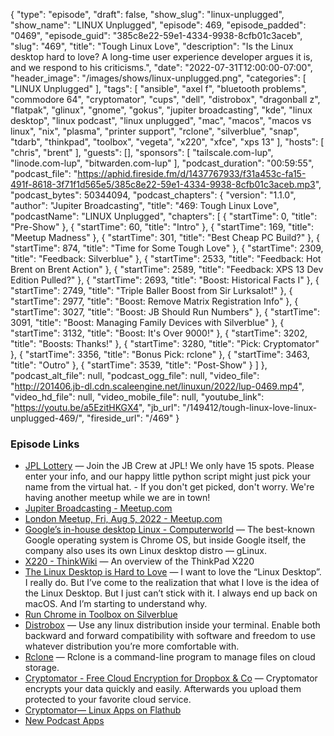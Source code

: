 {
  "type": "episode",
  "draft": false,
  "show_slug": "linux-unplugged",
  "show_name": "LINUX Unplugged",
  "episode": 469,
  "episode_padded": "0469",
  "episode_guid": "385c8e22-59e1-4334-9938-8cfb01c3aceb",
  "slug": "469",
  "title": "Tough Linux Love",
  "description": "Is the Linux desktop hard to love? A long-time user experience developer argues it is, and we respond to his criticisms.",
  "date": "2022-07-31T12:00:00-07:00",
  "header_image": "/images/shows/linux-unplugged.png",
  "categories": [
    "LINUX Unplugged"
  ],
  "tags": [
    "ansible",
    "axel f",
    "bluetooth problems",
    "commodore 64",
    "cryptomator",
    "cups",
    "dell",
    "distrobox",
    "dragonball z",
    "flatpak",
    "glinux",
    "gnome",
    "gokus",
    "jupiter broadcasting",
    "kde",
    "linux desktop",
    "linux podcast",
    "linux unplugged",
    "mac",
    "macos",
    "macos vs linux",
    "nix",
    "plasma",
    "printer support",
    "rclone",
    "silverblue",
    "snap",
    "tdarb",
    "thinkpad",
    "toolbox",
    "vegeta",
    "x220",
    "xfce",
    "xps 13"
  ],
  "hosts": [
    "chris",
    "brent"
  ],
  "guests": [],
  "sponsors": [
    "tailscale.com-lup",
    "linode.com-lup",
    "bitwarden.com-lup"
  ],
  "podcast_duration": "00:59:55",
  "podcast_file": "https://aphid.fireside.fm/d/1437767933/f31a453c-fa15-491f-8618-3f71f1d565e5/385c8e22-59e1-4334-9938-8cfb01c3aceb.mp3",
  "podcast_bytes": 50344094,
  "podcast_chapters": {
    "version": "1.1.0",
    "author": "Jupiter Broadcasting",
    "title": "469: Tough Linux Love",
    "podcastName": "LINUX Unplugged",
    "chapters": [
      {
        "startTime": 0,
        "title": "Pre-Show"
      },
      {
        "startTime": 60,
        "title": "Intro"
      },
      {
        "startTime": 169,
        "title": "Meetup Madness"
      },
      {
        "startTime": 301,
        "title": "Best Cheap PC Build?"
      },
      {
        "startTime": 874,
        "title": "Time for Some Tough Love"
      },
      {
        "startTime": 2309,
        "title": "Feedback: Silverblue"
      },
      {
        "startTime": 2533,
        "title": "Feedback: Hot Brent on Brent Action"
      },
      {
        "startTime": 2589,
        "title": "Feedback: XPS 13 Dev Edition Pulled?"
      },
      {
        "startTime": 2693,
        "title": "Boost: Historical Facts I"
      },
      {
        "startTime": 2749,
        "title": "Triple Baller Boost from Sir Lurksalot!"
      },
      {
        "startTime": 2977,
        "title": "Boost: Remove Matrix Registration Info"
      },
      {
        "startTime": 3027,
        "title": "Boost: JB Should Run Numbers"
      },
      {
        "startTime": 3091,
        "title": "Boost: Managing Family Devices with Silverblue"
      },
      {
        "startTime": 3132,
        "title": "Boost: It's Over 9000!"
      },
      {
        "startTime": 3202,
        "title": "Boosts: Thanks!"
      },
      {
        "startTime": 3280,
        "title": "Pick: Cryptomator"
      },
      {
        "startTime": 3356,
        "title": "Bonus Pick: rclone"
      },
      {
        "startTime": 3463,
        "title": "Outro"
      },
      {
        "startTime": 3539,
        "title": "Post-Show"
      }
    ]
  },
  "podcast_alt_file": null,
  "podcast_ogg_file": null,
  "video_file": "http://201406.jb-dl.cdn.scaleengine.net/linuxun/2022/lup-0469.mp4",
  "video_hd_file": null,
  "video_mobile_file": null,
  "youtube_link": "https://youtu.be/a5EzitHKGX4",
  "jb_url": "/149412/tough-linux-love-linux-unplugged-469/",
  "fireside_url": "/469"
}


### Episode Links

  * [JPL Lottery](https://linuxunplugged.com/jpl "JPL Lottery") — Join the JB Crew at JPL! We only have 15 spots. Please enter your info, and our happy little python script might just pick your name from the virtual hat. - If you don't get picked, don't worry. We're having another meetup while we are in town!
  * [Jupiter Broadcasting - Meetup.com](https://www.meetup.com/jupiterbroadcasting/ "Jupiter Broadcasting - Meetup.com")
  * [London Meetup, Fri, Aug 5, 2022 - Meetup.com](https://www.meetup.com/jupiterbroadcasting/events/286056077/ "London Meetup, Fri, Aug 5, 2022 - Meetup.com")
  * [Google’s in-house desktop Linux - Computerworld](https://www.computerworld.com/article/3668548/the-story-behind-google-s-in-house-desktop-linux.html "Google’s in-house desktop Linux - Computerworld") — The best-known Google operating system is Chrome OS, but inside Google itself, the company also uses its own Linux desktop distro — gLinux.
  * [X220 - ThinkWiki](https://www.thinkwiki.org/wiki/Category:X220 "X220 - ThinkWiki") — An overview of the ThinkPad X220
  * [The Linux Desktop is Hard to Love](https://tdarb.org/blog/linux-love.html "The Linux Desktop is Hard to Love") — I want to love the “Linux Desktop”. I really do. But I’ve come to the realization that what I love is the idea of the Linux Desktop. But I just can’t stick with it. I always end up back on macOS. And I’m starting to understand why.
  * [Run Chrome in Toolbox on Silverblue](https://opensourcetechtrn.blogspot.com/2021/08/run-chrome-in-toolbox-on-silverblue.html "Run Chrome in Toolbox on Silverblue")
  * [Distrobox](https://github.com/89luca89/distrobox "Distrobox") — Use any linux distribution inside your terminal. Enable both backward and forward compatibility with software and freedom to use whatever distribution you’re more comfortable with. 
  * [Rclone](https://rclone.org/ "Rclone") — Rclone is a command-line program to manage files on cloud storage.
  * [Cryptomator - Free Cloud Encryption for Dropbox & Co](https://cryptomator.org/ "Cryptomator - Free Cloud Encryption for Dropbox & Co") — Cryptomator encrypts your data quickly and easily. Afterwards you upload them protected to your favorite cloud service.
  * [Cryptomator— Linux Apps on Flathub](https://flathub.org/apps/details/org.cryptomator.Cryptomator "Cryptomator— Linux Apps on Flathub")
  * [New Podcast Apps](https://podcastindex.org/apps?appTypes=app&elements=Value "New Podcast Apps")



